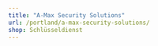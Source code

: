 ```yaml
---
title: "A-Max Security Solutions"
url: /portland/a-max-security-solutions/
shop: Schlüsseldienst
---
```

